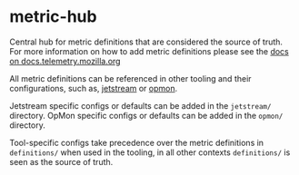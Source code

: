 # metric-hub

Central hub for metric definitions that are considered the source of truth.
For more information on how to add metric definitions please see the [docs on docs.telemetry.mozilla.org](https://docs.telemetry.mozilla.org/concepts/metric_hub.html)

All metric definitions can be referenced in other tooling and their configurations, such as, [jetstream](https://github.com/mozilla/jetstream)
or [opmon](https://github.com/mozilla/opmon).

Jetstream specific configs or defaults can be added in the `jetstream/` directory.
OpMon specific configs or defaults can be added in the `opmon/` directory.

Tool-specific configs take precedence over the metric definitions in `definitions/` when used in the tooling, in all other contexts `definitions/` is seen as the source of truth.
